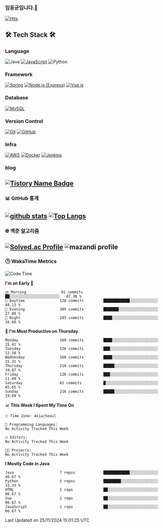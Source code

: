 <!--
**cornsilk-tea/cornsilk-tea** is a ✨ _special_ ✨ repository because its `README.md` (this file) appears on your GitHub profile.

Here are some ideas to get you started:

- 🔭 I’m currently working on ...
- 🌱 I’m currently learning ...
- 👯 I’m looking to collaborate on ...
- 🤔 I’m looking for help with ...
- 💬 Ask me about ...
- 📫 How to reach me: ...
- 😄 Pronouns: ...
- ⚡ Fun fact: ...
-->
### 임웅균입니다.👋
[![Hits](https://hits.seeyoufarm.com/api/count/incr/badge.svg?url=https%3A%2F%2Fgithub.com%2Fcornsilk-tea)](https://hits.seeyoufarm.com)




<!-- 내가 사용하는 기술스택 소개 -->
## 🛠 Tech Stack 🛠
### Language
![Java](https://img.shields.io/badge/Java-007396.svg?&style=for-the-badge&logo=Java&logoColor=white)
[![JavaScript](https://img.shields.io/badge/JavaScript-F7DF1E.svg?&style=for-the-badge&logo=JavaScript&logoColor=black)](https://developer.mozilla.org/en-US/docs/Web/JavaScript)
![Python](https://img.shields.io/badge/Python-3776AB.svg?&style=for-the-badge&logo=Python&logoColor=white)


### Framework
[![Spring](https://img.shields.io/badge/Spring-6DB33F.svg?&style=for-the-badge&logo=Spring&logoColor=white)](https://spring.io)
[![Node.js (Express)](https://img.shields.io/badge/Node.js-Express-339933.svg?&style=for-the-badge&logo=Node.js&logoColor=white)](https://nodejs.org)
[![Vue.js](https://img.shields.io/badge/Vue.js-4FC08D.svg?&style=for-the-badge&logo=Vue.js&logoColor=white)](https://vuejs.org)

### Database
[![MySQL](https://img.shields.io/badge/MySQL-4479A1.svg?&style=for-the-badge&logo=MySQL&logoColor=white)](https://www.mysql.com)

### Version Control
[![Git](https://img.shields.io/badge/Git-F05032.svg?&style=for-the-badge&logo=Git&logoColor=white)](https://git-scm.com)
[![GitHub](https://img.shields.io/badge/GitHub-181717.svg?&style=for-the-badge&logo=GitHub&logoColor=white)](https://github.com)

### Infra
[![AWS](https://img.shields.io/badge/AWS-232F3E.svg?&style=for-the-badge&logo=Amazon-AWS&logoColor=white)](https://aws.amazon.com)
[![Docker](https://img.shields.io/badge/Docker-2496ED.svg?&style=for-the-badge&logo=Docker&logoColor=white)](https://www.docker.com)
[![Jenkins](https://img.shields.io/badge/Jenkins-D24939.svg?&style=for-the-badge&logo=Jenkins&logoColor=white)](https://www.jenkins.io)

### blog
[![Tistory Name Badge](https://tistory-readme-stats.vercel.app/api/badge?name=cornsilk-tea)](https://cornsilk-tea.tistory.com/)
---
### 📊 GitHub 통계
[![github stats](https://github-readme-stats.vercel.app/api?username=cornsilk-tea&show_icons=false&hide_border=false&rank_icon=github&include_all_commits=true)](https://github.com/cornsilk-tea)
[![Top Langs](https://github-readme-stats.vercel.app/api/top-langs/?username=cornsilk-tea&layout=compact)](https://github.com/cornsilk-tea)
---
### 🌐 백준 알고리즘
[![Solved.ac Profile](http://mazassumnida.wtf/api/v2/generate_badge?boj=dladndrbs)](https://solved.ac/dladndrbs/)
![mazandi profile](http://mazandi.herokuapp.com/api?handle=dladndrbs&theme=worm)
---
### 🕒 WakaTime Metrics
<!--START_SECTION:waka-->
![Code Time](http://img.shields.io/badge/Code%20Time-352%20hrs%2049%20mins-blue)

**I'm an Early 🐤** 

```text
🌞 Morning                81 commits          ██░░░░░░░░░░░░░░░░░░░░░░░   07.38 % 
🌆 Daytime                528 commits         ████████████░░░░░░░░░░░░░   48.13 % 
🌃 Evening                305 commits         ███████░░░░░░░░░░░░░░░░░░   27.80 % 
🌙 Night                  183 commits         ████░░░░░░░░░░░░░░░░░░░░░   16.68 % 
```
📅 **I'm Most Productive on Thursday** 

```text
Monday                   169 commits         ████░░░░░░░░░░░░░░░░░░░░░   15.41 % 
Tuesday                  138 commits         ███░░░░░░░░░░░░░░░░░░░░░░   12.58 % 
Wednesday                168 commits         ████░░░░░░░░░░░░░░░░░░░░░   15.31 % 
Thursday                 218 commits         █████░░░░░░░░░░░░░░░░░░░░   19.87 % 
Friday                   126 commits         ███░░░░░░░░░░░░░░░░░░░░░░   11.49 % 
Saturday                 62 commits          █░░░░░░░░░░░░░░░░░░░░░░░░   05.65 % 
Sunday                   216 commits         █████░░░░░░░░░░░░░░░░░░░░   19.69 % 
```


📊 **This Week I Spent My Time On** 

```text
🕑︎ Time Zone: Asia/Seoul

💬 Programming Languages: 
No Activity Tracked This Week

🔥 Editors: 
No Activity Tracked This Week

🐱‍💻 Projects: 
No Activity Tracked This Week
```

**I Mostly Code in Java** 

```text
Java                     7 repos             ████████████░░░░░░░░░░░░░   46.67 % 
Python                   5 repos             ████████░░░░░░░░░░░░░░░░░   33.33 % 
HTML                     1 repo              ██░░░░░░░░░░░░░░░░░░░░░░░   06.67 % 
Vue                      1 repo              ██░░░░░░░░░░░░░░░░░░░░░░░   06.67 % 
JavaScript               1 repo              ██░░░░░░░░░░░░░░░░░░░░░░░   06.67 % 
```




 Last Updated on 25/11/2024 15:01:25 UTC
<!--END_SECTION:waka-->
